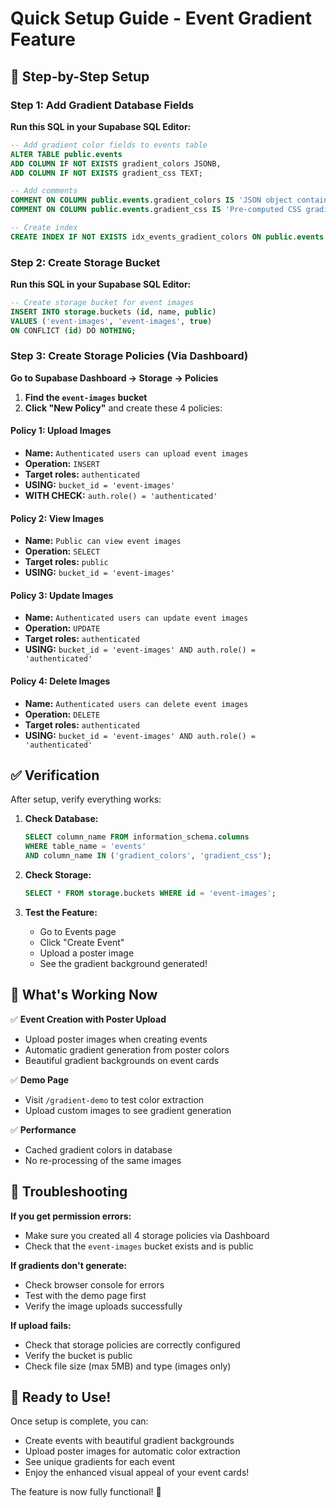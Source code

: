 # Quick Setup Guide - Event Gradient Feature

## 🚀 Step-by-Step Setup

### Step 1: Add Gradient Database Fields

**Run this SQL in your Supabase SQL Editor:**

```sql
-- Add gradient color fields to events table
ALTER TABLE public.events 
ADD COLUMN IF NOT EXISTS gradient_colors JSONB,
ADD COLUMN IF NOT EXISTS gradient_css TEXT;

-- Add comments
COMMENT ON COLUMN public.events.gradient_colors IS 'JSON object containing extracted color palette (vibrant, muted, darkVibrant, etc.)';
COMMENT ON COLUMN public.events.gradient_css IS 'Pre-computed CSS gradient string for performance';

-- Create index
CREATE INDEX IF NOT EXISTS idx_events_gradient_colors ON public.events USING GIN (gradient_colors);
```

### Step 2: Create Storage Bucket

**Run this SQL in your Supabase SQL Editor:**

```sql
-- Create storage bucket for event images
INSERT INTO storage.buckets (id, name, public)
VALUES ('event-images', 'event-images', true)
ON CONFLICT (id) DO NOTHING;
```

### Step 3: Create Storage Policies (Via Dashboard)

**Go to Supabase Dashboard → Storage → Policies**

1. **Find the `event-images` bucket**
2. **Click "New Policy"** and create these 4 policies:

#### Policy 1: Upload Images
- **Name:** `Authenticated users can upload event images`
- **Operation:** `INSERT`
- **Target roles:** `authenticated`
- **USING:** `bucket_id = 'event-images'`
- **WITH CHECK:** `auth.role() = 'authenticated'`

#### Policy 2: View Images
- **Name:** `Public can view event images`
- **Operation:** `SELECT`
- **Target roles:** `public`
- **USING:** `bucket_id = 'event-images'`

#### Policy 3: Update Images
- **Name:** `Authenticated users can update event images`
- **Operation:** `UPDATE`
- **Target roles:** `authenticated`
- **USING:** `bucket_id = 'event-images' AND auth.role() = 'authenticated'`

#### Policy 4: Delete Images
- **Name:** `Authenticated users can delete event images`
- **Operation:** `DELETE`
- **Target roles:** `authenticated`
- **USING:** `bucket_id = 'event-images' AND auth.role() = 'authenticated'`

## ✅ Verification

After setup, verify everything works:

1. **Check Database:**
   ```sql
   SELECT column_name FROM information_schema.columns 
   WHERE table_name = 'events' 
   AND column_name IN ('gradient_colors', 'gradient_css');
   ```

2. **Check Storage:**
   ```sql
   SELECT * FROM storage.buckets WHERE id = 'event-images';
   ```

3. **Test the Feature:**
   - Go to Events page
   - Click "Create Event"
   - Upload a poster image
   - See the gradient background generated!

## 🎯 What's Working Now

✅ **Event Creation with Poster Upload**
- Upload poster images when creating events
- Automatic gradient generation from poster colors
- Beautiful gradient backgrounds on event cards

✅ **Demo Page**
- Visit `/gradient-demo` to test color extraction
- Upload custom images to see gradient generation

✅ **Performance**
- Cached gradient colors in database
- No re-processing of the same images

## 🐛 Troubleshooting

**If you get permission errors:**
- Make sure you created all 4 storage policies via Dashboard
- Check that the `event-images` bucket exists and is public

**If gradients don't generate:**
- Check browser console for errors
- Test with the demo page first
- Verify the image uploads successfully

**If upload fails:**
- Check that storage policies are correctly configured
- Verify the bucket is public
- Check file size (max 5MB) and type (images only)

## 🎨 Ready to Use!

Once setup is complete, you can:
- Create events with beautiful gradient backgrounds
- Upload poster images for automatic color extraction
- See unique gradients for each event
- Enjoy the enhanced visual appeal of your event cards!

The feature is now fully functional! 🚀
